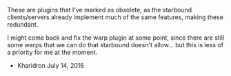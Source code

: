 These are plugins that I've marked as obsolete, as the starbound
clients/servers already implement much of the same features, making these
redundant.

I might come back and fix the warp plugin at some point, since there are
still some warps that we can do that starbound doesn't allow... but this is
less of a priority for me at the moment.

- Kharidron
July 14, 2016